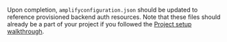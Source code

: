 Upon completion, `amplifyconfiguration.json` should be updated to reference provisioned backend auth resources.  Note that these files should already be a part of your project if you followed the [Project setup walkthrough](~/lib/project-setup/create-application.md).
